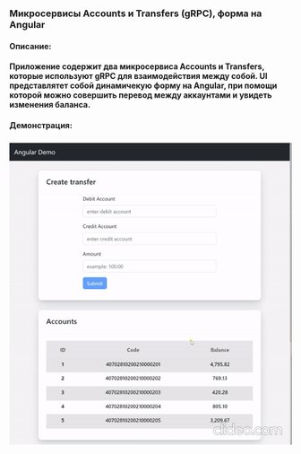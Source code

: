 ### Микросервисы Accounts и Transfers (gRPC), форма на Angular

#### Описание:
#### Приложение содержит два микросервиса Accounts и Transfers, которые используют gRPC для взаимодействия между собой. UI представлятет собой динамичекую форму на Angular, при помощи которой можно совершить перевод между аккаунтами и увидеть изменения баланса.

#### Демонстрация:
###
![Gif alt](https://github.com/DenisJD/images/raw/main/microservices/demo_ms.gif)
